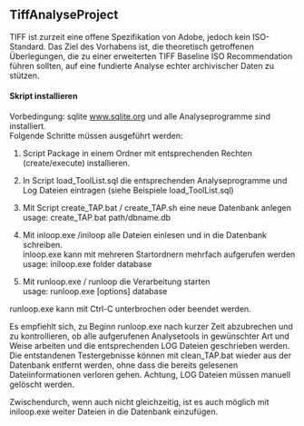 TiffAnalyseProject
--------------------
TIFF ist zurzeit eine offene Spezifikation von Adobe, jedoch kein ISO-Standard. Das Ziel des Vorhabens ist, die theoretisch getroffenen Überlegungen, die zu einer erweiterten TIFF Baseline ISO Recommendation führen sollten, auf eine fundierte Analyse  echter archivischer Daten zu stützen.

#### Skript installieren  

Vorbedingung: sqlite www.sqlite.org und alle Analyseprogramme sind installiert.   
Folgende Schritte müssen ausgeführt werden:  

1. Script Package in einem Ordner mit entsprechenden Rechten (create/execute) installieren.  

2. In Script load_ToolList.sql die entsprechenden Analyseprogramme und Log Dateien eintragen (siehe Beispiele load_ToolList.sql)  

3. Mit Script create_TAP.bat / create_TAP.sh eine neue Datenbank anlegen   
   usage: create_TAP.bat path/dbname.db
 
4. Mit inloop.exe /iniloop alle Dateien einlesen und in die Datenbank schreiben.  
   inloop.exe kann mit mehreren Startordnern mehrfach aufgerufen werden  
   usage: iniloop.exe folder database  

5. Mit runloop.exe / runloop die Verarbeitung starten  
   usage: runloop.exe [options] database  

runloop.exe kann mit Ctrl-C unterbrochen oder beendet werden.  

Es empfiehlt sich, zu Beginn runloop.exe nach kurzer Zeit abzubrechen und zu kontrollieren, ob alle aufgerufenen Analysetools in gewünschter Art und Weise arbeiten und die entsprechenden LOG Dateien geschrieben werden. Die entstandenen Testergebnisse können mit clean_TAP.bat wieder aus der Datenbank entfernt werden, ohne dass die bereits gelesenen Dateiinformationen verloren gehen. Achtung, LOG Dateien müssen manuell gelöscht werden.  

Zwischendurch, wenn auch nicht gleichzeitig, ist es auch möglich mit iniloop.exe weiter Dateien in die Datenbank einzufügen.  
